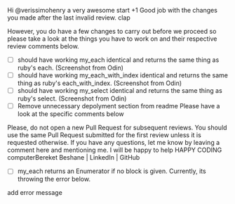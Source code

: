 Hi @verissimohenry a very awesome start +1 Good job with the changes you made after the last invalid review. clap

However, you do have a few changes to carry out before we proceed so please take a look at the things you have to work on and their respective review comments below.
 -[ ] should have working my_each identical and returns the same thing as ruby's each. (Screenshot from Odin)
-[ ]  should have working my_each_with_index identical and returns the same thing as ruby's each_with_index. (Screenshot from Odin)
-[ ]  should have working my_select identical and returns the same thing as ruby's select. (Screenshot from Odin)
-[ ]  Remove unnecessary depolyment section from readme
Please have a look at the specific comments below

Please, do not open a new Pull Request for subsequent reviews. You should use the same Pull Request submitted for the first review unless it is requested otherwise.
If you have any questions, let me know by leaving a comment here and mentioning me. I will be happy to help
HAPPY CODING computerBereket Beshane | LinkedIn | GitHub





 -[ ] my_each returns an Enumerator if no block is given. Currently, its throwing the error below.

 add error message